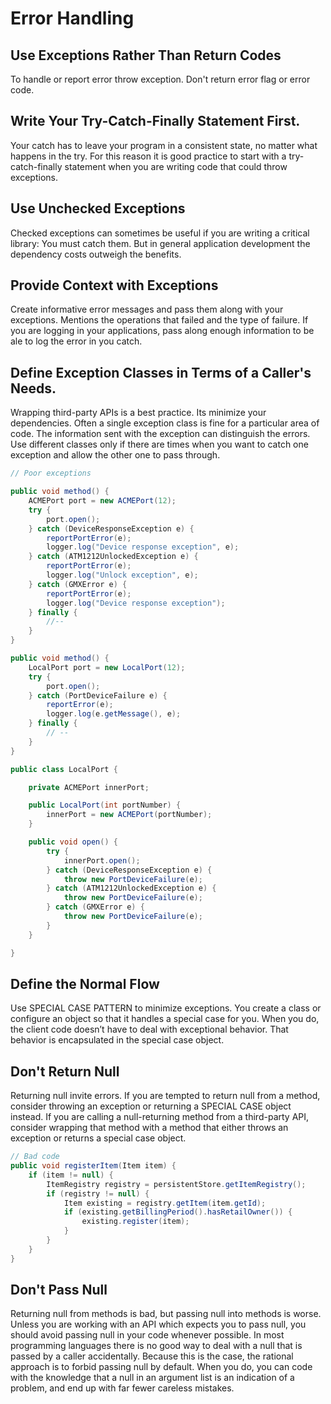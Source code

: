 # Error Handling

## Use Exceptions Rather Than Return Codes

To handle or report error throw exception. Don't return
error flag or error code.

## Write Your Try-Catch-Finally Statement First.

Your catch has to leave your program in a
consistent state, no matter what happens in the try. For this reason it is good practice to
start with a try-catch-finally statement when you are writing code that could throw
exceptions.

## Use Unchecked Exceptions

Checked exceptions can sometimes be useful if you are writing a critical library: You
must catch them. But in general application development the dependency costs outweigh
the benefits.

## Provide Context with Exceptions

Create informative error messages and pass them along with your exceptions.
Mentions the operations that failed and the type of failure. If you are logging
in your applications, pass along enough information to be ale to log the error
in you catch.

## Define Exception Classes in Terms of a Caller's Needs.

Wrapping third-party APIs is a best practice. Its minimize your dependencies.
Often a single exception class is fine for a particular area of code. The information
sent with the exception can distinguish the errors. Use different classes only if there are
times when you want to catch one exception and allow the other one to pass through.

```java
// Poor exceptions

public void method() {
    ACMEPort port = new ACMEPort(12);
    try {
        port.open();
    } catch (DeviceResponseException e) {
        reportPortError(e);
        logger.log("Device response exception", e);
    } catch (ATM1212UnlockedException e) {
        reportPortError(e);
        logger.log("Unlock exception", e);
    } catch (GMXError e) {
        reportPortError(e);
        logger.log("Device response exception");
    } finally {
        //-- 
    }
}
```

```java
public void method() {
    LocalPort port = new LocalPort(12);
    try {
        port.open();
    } catch (PortDeviceFailure e) {
        reportError(e);
        logger.log(e.getMessage(), e);
    } finally {
        // --
    }
}
```

```java
public class LocalPort {

    private ACMEPort innerPort;

    public LocalPort(int portNumber) {
        innerPort = new ACMEPort(portNumber);
    }

    public void open() {
        try {
            innerPort.open();
        } catch (DeviceResponseException e) {
            throw new PortDeviceFailure(e);
        } catch (ATM1212UnlockedException e) {
            throw new PortDeviceFailure(e);
        } catch (GMXError e) {
            throw new PortDeviceFailure(e);
        }
    }

}
```

## Define the Normal Flow

Use SPECIAL CASE PATTERN to minimize exceptions. You create a class or configure an
object so that it handles a special case for you. When you do, the client code doesn’t have
to deal with exceptional behavior. That behavior is encapsulated in the special case object.

## Don't Return Null

Returning null invite errors. If you are tempted to return null from
a method, consider throwing an exception or returning a SPECIAL CASE object instead. If
you are calling a null-returning method from a third-party API, consider wrapping that
method with a method that either throws an exception or returns a special case object.

```java
// Bad code
public void registerItem(Item item) {
    if (item != null) {
        ItemRegistry registry = persistentStore.getItemRegistry();
        if (registry != null) {
            Item existing = registry.getItem(item.getId);
            if (existing.getBillingPeriod().hasRetailOwner()) {
                existing.register(item);
            }
        }
    }
}
```

## Don't Pass Null

Returning null from methods is bad, but passing null into methods is worse.
Unless you are working with an API which expects you to pass null, you should
avoid passing null in your code whenever possible.
In most programming languages there is no good way to deal with a null that is
passed by a caller accidentally. Because this is the case, the rational approach is to forbid
passing null by default. When you do, you can code with the knowledge that a null in an
argument list is an indication of a problem, and end up with far fewer careless mistakes.